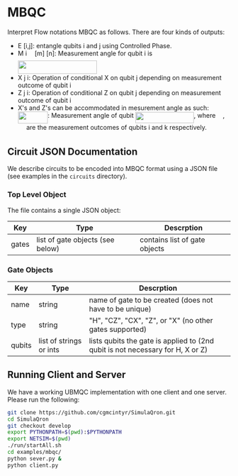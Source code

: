 # MBQC

Interpret Flow notations MBQC as follows. There are four kinds of outputs:

* E [i,j]: entangle qubits i and j using Controlled Phase. 
* M i <img src="./docs/svgs/f50853d41be7d55874e952eb0d80c53e.svg" align=middle width=9.794565000000006pt height=22.831379999999992pt/> [m] [n]: Measurement angle for qubit i is <img src="./docs/svgs/5fc34debe9fe8c2254296f70d46bf923.svg" align=middle width=178.268805pt height=29.19113999999999pt/>
* X j i: Operation of conditional X on qubit j depending on measurement outcome of qubit i
* Z j i: Operation of conditional Z on qubit j depending on measurement outcome of qubit i
* X's and Z's can be accommodated in mesurement angle as such: <img src="./docs/svgs/17de0d63787245126004f04d9b080bea.svg" align=middle width=67.31604pt height=27.91271999999999pt/>: Measurement angle of qubit <img src="./docs/svgs/3369485e5fd1f281f6f6a547fa661280.svg" align=middle width=132.07309499999997pt height=24.65759999999998pt/>, where <img src="./docs/svgs/4fa3ac8fe93c68be3fe7ab53bdeb2efa.svg" align=middle width=12.356520000000005pt height=14.155350000000013pt/>, <img src="./docs/svgs/59efeb0f4f5d484a9b8a404d5bdac544.svg" align=middle width=14.971605000000004pt height=14.155350000000013pt/> are the measurement outcomes of qubits i and k respectively.

## Circuit JSON Documentation

We describe circuits to be encoded into MBQC format using a JSON file (see
examples in the `circuits` directory).

### Top Level Object

The file contains a single JSON object:

| Key   | Type                             | Descrption                    |
|-------|----------------------------------|-------------------------------|
| gates | list of gate objects (see below) | contains list of gate objects |

### Gate Objects

| Key    | Type                    | Descrption                                                                     |
|--------|-------------------------|--------------------------------------------------------------------------------|
| name   | string                  | name of gate to be created (does not have to be unique)                        |
| type   | string                  | "H", "CZ", "CX", "Z", or "X" (no other gates supported)                        |
| qubits | list of strings or ints | lists qubits the gate is applied to (2nd qubit is not necessary for H, X or Z) |


## Running Client and Server

We have a working UBMQC implementation with one client and one server. Please run the following:

```bash
git clone https://github.com/cgmcintyr/SimulaQron.git
cd SimulaQron
git checkout develop
export PYTHONPATH=$(pwd):$PYTHONPATH
export NETSIM=$(pwd)
./run/startAll.sh
cd examples/mbqc/
python sever.py &
python client.py
```
